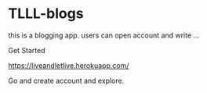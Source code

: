 # TLLL-blogs
this is a blogging app. users can open account and write ... 

Get Started 

https://liveandletlive.herokuapp.com/

Go and create account and explore.
